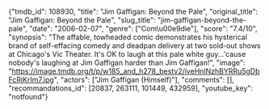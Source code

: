 {"tmdb_id": 108930, "title": "Jim Gaffigan: Beyond the Pale", "original_title": "Jim Gaffigan: Beyond the Pale", "slug_title": "jim-gaffigan-beyond-the-pale", "date": "2006-02-07", "genre": ["Com\u00e9die"], "score": "7.4/10", "synopsis": "The affable, towheaded comic demonstrates his hysterical brand of self-effacing comedy and deadpan delivery at two sold-out shows at Chicago's Vic Theater. It's OK to laugh at this pale white guy...'cause nobody's laughing at Jim Gaffigan harder than Jim Gaffigan!", "image": "https://image.tmdb.org/t/p/w185_and_h278_bestv2/iveHnlNzhBYRRu5gDbFcRjKrIm7.jpg", "actors": ["Jim Gaffigan (Himself)"], "comments": [], "recommandations_id": [20837, 263111, 101449, 432959], "youtube_key": "notfound"}